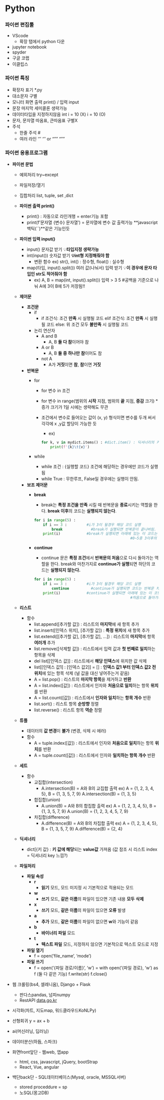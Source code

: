 Python
=====================
### 파이썬  편집툴

- VScode
    - 확장 탭에서 python 다운
- jupyter notebook
- spyder
- 구글 코랩
- 이클립스

### 파이썬 특징

- 확장자 표기 *.py
- 대소문자 구별
- 모니터 화면 출력 print() / 입력 input
- 문장 마지막 세미콜론 생략가능
- 데이터타입을 지정하지않음 int i = 10 (X) i = 10 (O)
- 문자, 문자열 따옴표, 큰따옴표 구별X
- 주석
    - 한줄 주석 #
    - 여러 라인 ‘’’ ‘’’ or “”” “””

### 파이썬 응용프로그램

- **파이썬 문법**
    - 예외처리 try~except
    - 파일저장/열기
    - 집합처리 list, tuple, set ,dict
    - **파이썬 출력 print()**
        - print() : 자동으로 라인개행 = enter기능 포함
        - print(f’문자열 {변수} 문자열’) = 문자열에 변수 값 출력가능 **javascript 백틱(``)**같은 기능인듯
    - **파이썬 입력 input()**
        - input() 문자값 받기 💡**타입지정 생략가능**
        - int(input()) 숫자값 받기 **💡int형 지정해줘야 함**
            - 변환 함수 ex) str(), int() : 정수형, float() : 실수형
        - map(타입, input().split()) 여러 값(나눠서) 입력 받기 💡**이 경우에 문자 타입인 str도 적어줘야 함**
            - ex) A, B = map(int, input().split())
            입력 > 3 5 #공백을 기준으로 나눠 A에 3이 B에 5가 저장됨!!
    - **제어문**
        - **조건문**
            - if
                - if 조건식:
                    조건 **만족** 시 실행될 코드
                elif 조건식:
                    조건 **만족** 시 실행될 코드
                else:
                    위 조건 모두 **불만족** 시 실행될 코드
            - 논리 연산자
                - A and B
                    - A, B **둘 다 참**이어야 참
                - A or B
                    - A, B **둘 중 하나만** **참**이어도 참
                - not A
                    - A가 **거짓**이면 **참**, **참**이면 **거짓**
        - **반복문**
            - for
                - for 변수 in 조건
                - for 변수 in range(범위의 **시작** 지점, 범위의 **끝** 지점, **증감** 크기) * 증가 크기가 1일 시에는 생략해도 무관
                - 조건에서 변수로 들어오는 값이 (x, y) 형식이면 변수를 두개 써서 각각에 x ,y값 할당이 가능한 듯
                    - ex)
                    
                    ```python
                    for k, v in mydict.items() : #dict.item() : 딕셔너리의 키, 값을 (키, 값) 형태로 반환
                        print(f'{k}\t{v}')
                    ```
                    
            - while
                - while 조건 :
                    {실행할 코드}
                조건에 해당하는 경우에만 코드가 실행됨
                - while True :
                무한루프, False일 경우에는 실행이 안됨.
        - **보조 제어문**
            - **break**
                - break는 **특정 조건을 만족** 시킬 때 반복문을 **종료**시키는 역할을 한다. **break 이후**의 코드는 **실행되지 않는다**.
                
                ```python
                for i in range(5) :
                	if i == 3 :         #i가 3이 될경우 해당 코드 실행
                		break             #break가 실행되면 반복문이 끝나버림.
                	print(i)            #break가 실행되면 아래에 있는 이 코드는 실행이 되지않고
                											#0~5중 3이후의 숫자를 제외한 숫자만 출력됨.
                ```
                
            - **continue**
                - continue 문은 **특정 조건**에서 **반복문의 처음**으로 다시 돌아가는 역할을 한다. break와 마찬가지로 **continue가 실행**되면 하단의 코드는 **실행되지 않는다.**
                
                ```python
                for i in range(5) :
                	if i == 3 :         #i가 3이 될경우 해당 코드 실행
                		continue          #continue가 실행되면 코드는 반복문 처음으로 돌아감.
                	print(i)            #continue가 실행되면 아래에 있는 이 코드는 실행이 되지않고
                											#처음으로 돌아가서 0~5중 3을 제외한 숫자가 출력됨
                ```
                
    - **리스트**
        - 함수
            - list.append([추가할 값]) : 리스트의 **마지막**에 새 항목 추가
            - list.insert([인덱스 위치], [추가할 값]) : **특정 위치**에 새 항목 추가
            - list.extend([[추가할 값], [추가할 값], …]) : 리스트의 **마지막**에 항목 **여러개** 추가
            - list.remove([삭제할 값]) : 리스트에서 입력 값과 **첫 번째로 일치**하는 항목을 삭제
            - del list[[인덱스 값]] : 리스트에서 **해당 인덱스**에 위치한 값 삭제
            - list[[인덱스 값1] : [인덱스 값2]] = [] : **인덱스 값1 부터 인덱스 값2 전 위치**에 있는 항목 삭제 (널 값을 대신 넣어주는거 같음)
            - A = list.pop() : 리스트의 **마지막 항목**을 제거하고 **반환**
            - A = list.index([값]) : 리스트에서 인자와 **처음으로 일치**하는 항목 **위치**를 반환
            - A = list.count([값]) : 리스트에서 **인자와 일치**하는 **항목 개수** 반환
            - list.sort() : 리스트 항목 **순방향** 정렬
            - list.reverse() : 리스트 항목 **역순** 정렬
    - **튜플**
        - 데이터의 **값 변경**이 **불가** (변경, 삭제 시 에러)
        - 함수
            - A = tuple.index([값]) : 리스트에서 인자와 **처음으로 일치**하는 항목 **위치**를 반환
            - A = tuple.count([값]) : 리스트에서 인자와 **일치하는 항목 개수** 반환
    - **세트**
        - 함수
            - 교집합(intersection)
                - A.intersection(B) = A와 B의 교집합 출력
                ex) A = {1, 2, 3, 4, 5}, B = {1, 3, 5, 7, 9}
                A.intersection(B) = {1, 3, 5}
            - 합집합(union)
                - A.union(B) = A와 B의 합집합 출력
                ex) A = {1, 2, 3, 4, 5}, B = {1, 3, 5, 7, 9}
                A.union(B) = {1, 2, 3, 4, 5, 7, 9}
            - 차집합(difference)
                - A.difference(B) = A와 B의 차집합 출력
                ex) A = {1, 2, 3, 4, 5}, B = {1, 3, 5, 7, 9}
                A.difference(B) = {2, 4}
    - **딕셔너리**
        - dict[{키 값} : **키 값에 해당**되는 **value값** 가져옴 (값 참조 시 리스트 index = 딕셔너리 key 느낌?)
    - ****************파일처리****************
        - **파일 속성**
            - **r**
                - **읽기** 모드, 모드 미지정 시 기본적으로 적용되는 모드
            - **w**
                - **쓰기** 모드, **같은 이름**의 파일이 있으면 기존 내용 **모두** **삭제**
            - **x**
                - **쓰기** 모드, **같은 이름**의 파일이 있으면 **오류** 발생
            - **a**
                - **추가** 모드, **같은 이름**의 파일이 없으면 **w**와 기능이 같음
            - **b**
                - **바이너리 파일** 모드
            - **t**
                - **텍스트 파일** 모드, 지정하지 않으면 기본적으로 텍스트 모드로 지정
        - **파일 열기**
            - f = open(’file_name’, ‘mode’)
        - ******************파일 쓰기******************
            - f = open(’{파일 경로/이름}’, ‘w’) = with open(’{파일 경로}, ‘w’) as f (둘 다 같은 기능)
            f.write(str)
            f.close()
- 웹 크롤링(bs4, 셀레니움), Django + Flask
    - 판다스pandas, 넘피numpy
    - RestAPI [data.go.kr](http://data.go.kr/)
- 시각화(차트, 지도map, 워드클라우드KoNLPy)
- 선형회귀 y = ax + b
- ai(머신러닝, 딥러닝)
- 데이터분산(하듑, 스파크)

- 화면front앞단 - 웹web, 앱app
    - html, css, javascript, jQuery, bootStrap
    - React, Vue, angular
- 백단back단 - SQL데이터베이스(Mysql, oracle, MSSQL서버)
    - stored proceddure = sp
    - 노SQL(몽고DB)
